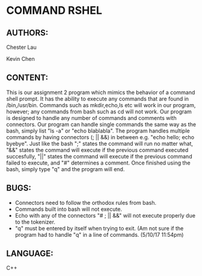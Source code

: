 COMMAND RSHEL
===

AUTHORS:
---
Chester Lau 

Kevin Chen

CONTENT:
---
This is our assignment 2 program which mimics the behavior of a command shell prompt. It has the ability to execute any commands that are found in /bin,/usr/bin. Commands such as mkdir,echo,ls etc will work in our program, however; any commands from bash such as cd will not work. Our program is designed to handle any number of commands and comments with connectors. Our program can handle single commands the same way as the bash, simply list "ls -a" or "echo blablabla". The program handles multiple commands by having connectors (; || &&) in between e.g. "echo hello; echo byebye". Just like the bash ";" states the command will run no matter what, "&&" states the command will execute if the previous command executed succesfully, "||" states the command will execute if the previous command failed to execute, and "#" determines a comment. Once finished using the bash, simply type "q" and the program will end.

BUGS: 
---
* Connectors need to follow the orthodox rules from bash.
* Commands built into bash will not execute. 
* Echo with any of the connectors "# ; || &&" will not execute properly due to the tokenizer.
* "q" must be entered by itself when trying to exit. (Am not sure if the program had to handle "q" in a line of commands. (5/10/17 11:54pm)

LANGUAGE: 
---
C++
